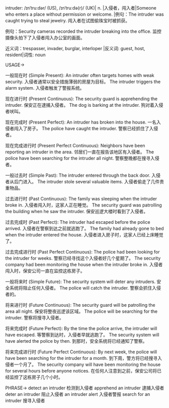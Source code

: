 intruder: /ɪnˈtruːdər/ (US), /ɪnˈtruːdə(r)/ (UK)| n. |入侵者，闯入者|Someone who enters a place without permission or welcome. |例句：The intruder was caught trying to steal jewelry. 闯入者在试图偷珠宝时被抓获。

例句：Security cameras recorded the intruder breaking into the office.  监控摄像头拍下了入侵者闯入办公室的画面。

近义词：trespasser, invader, burglar, interloper |反义词: guest, host, resident|词性: noun


USAGE->

一般现在时 (Simple Present):
An intruder often targets homes with weak security. 入侵者通常以安全措施薄弱的房屋为目标。
The intruder triggers the alarm system. 入侵者触发了警报系统。


现在进行时 (Present Continuous):
The security guard is apprehending the intruder. 保安正在逮捕入侵者。
The dog is barking at the intruder. 狗对着入侵者吠叫。


现在完成时 (Present Perfect):
An intruder has broken into the house.  一名入侵者闯入了房子。
The police have caught the intruder. 警察已经抓住了入侵者。


现在完成进行时 (Present Perfect Continuous):
Neighbors have been reporting an intruder in the area. 邻居们一直在报告该地区有入侵者。
The police have been searching for the intruder all night. 警察整晚都在搜寻入侵者。


一般过去时 (Simple Past):
The intruder entered through the back door. 入侵者从后门进入。
The intruder stole several valuable items. 入侵者偷走了几件贵重物品。


过去进行时 (Past Continuous):
The family was sleeping when the intruder broke in. 入侵者闯入时，这家人正在睡觉。
The security guard was patrolling the building when he saw the intruder. 保安巡逻大楼时看到了入侵者。


过去完成时 (Past Perfect):
The intruder had escaped before the police arrived. 入侵者在警察到达之前就逃跑了。
The family had already gone to bed when the intruder entered the house. 入侵者进入房子时，这家人已经上床睡觉了。


过去完成进行时 (Past Perfect Continuous):
The police had been looking for the intruder for weeks. 警察已经寻找这个入侵者好几个星期了。
The security company had been monitoring the house when the intruder broke in. 入侵者闯入时，保安公司一直在监控这栋房子。


一般将来时 (Simple Future):
The security system will deter any intruders.  安全系统将阻止任何入侵者。
The police will catch the intruder. 警察会抓住入侵者的。


将来进行时 (Future Continuous):
The security guard will be patrolling the area all night. 保安将整夜巡逻该区域。
The police will be searching for the intruder. 警察将搜寻入侵者。


将来完成时 (Future Perfect):
By the time the police arrive, the intruder will have escaped. 等警察到达时，入侵者早就逃跑了。
The security system will have alerted the police by then. 到那时，安全系统将已经通知了警察。


将来完成进行时 (Future Perfect Continuous):
By next week, the police will have been searching for the intruder for a month. 到下周，警方将已经搜寻入侵者一个月了。
The security company will have been monitoring the house for several hours before anyone notices. 在任何人注意到之前，保安公司将已经监控了这栋房子几个小时。



PHRASE->
detect an intruder  检测到入侵者
apprehend an intruder  逮捕入侵者
deter an intruder  阻止入侵者
an intruder alert 入侵者警报
search for an intruder  搜寻入侵者

